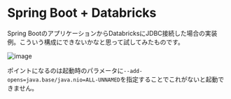 # Spring Boot + Databricks

Spring BootのアプリケーションからDatabricksにJDBC接続した場合の実装例。こういう構成にできないかなと思って試してみたものです。

![image](https://user-images.githubusercontent.com/633029/209817661-cef44478-14e7-43b8-a88b-c6301eb927e7.png)

ポイントになるのは起動時のパラメータに`--add-opens=java.base/java.nio=ALL-UNNAMED`を指定することでこれがないと起動できません。

